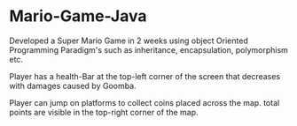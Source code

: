# Mario-Game-Java
Developed a Super Mario Game in 2 weeks using object Oriented Programming Paradigm's such as inheritance, encapsulation, polymorphism etc.

Player has a health-Bar at the top-left corner of the screen that decreases with damages caused by Goomba.

Player can jump on platforms to collect coins placed across the map. total points are visible in the top-right corner of the map.

